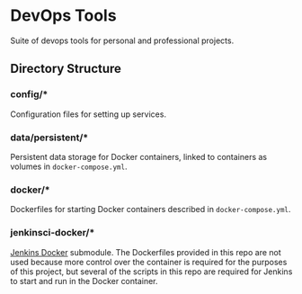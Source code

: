 # DevOps Tools

Suite of devops tools for personal and professional projects.

## Directory Structure

### config/*
Configuration files for setting up services.

### data/persistent/*
Persistent data storage for Docker containers, linked to containers as volumes
in `docker-compose.yml`.

### docker/*
Dockerfiles for starting Docker containers described in `docker-compose.yml`.

### jenkinsci-docker/*
[Jenkins Docker](https://github.com/jenkinsci/docker) submodule. The Dockerfiles
provided in this repo are not used because more control over the container is
required for the purposes of this project, but several of the scripts in this
repo are required for Jenkins to start and run in the Docker container.

